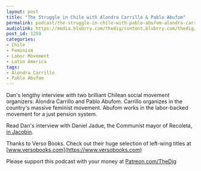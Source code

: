 ```yaml
---
layout: post
title: "The Struggle in Chile with Alondra Carrillo & Pablo Abufom"
permalink: podcast/the-struggle-in-chile-with-pablo-abufom-alondra-carrillo
audiolink: https://media.blubrry.com/thedig/content.blubrry.com/thedig/The_Dig-EP_210-Chile.mp3
post_id: 1259
categories: 
- Chile
- Feminism
- Labor Movement
- Latin America
tags: 
- Alondra Carrillo
- Pablo Abufom
---
```


Dan's lengthy interview with two brilliant Chilean social movement organizers: Alondra Carrillo and Pablo Abufom. Carrillo organizes in the country's massive feminist movement. Abufom works in the labor-backed movement for a just pension system. 

Read Dan's interview with Daniel Jadue, the Communist mayor of Recoleta, 
[in 
Jacobin](https://jacobinmag.com/2019/04/communist-party-chile-left-governance-recoleta).

Thanks to Verso Books. Check out their huge selection of left-wing titles at 
[www.versobooks.com](https://www.versobooks.com)

Please support this podcast with your money at 
[Patreon.com/TheDig](https://Patreon.com/TheDig)